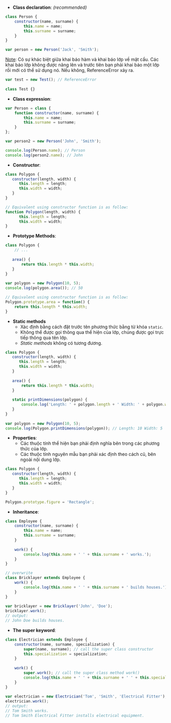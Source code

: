 
- **Class declaration**: *(recommended)*
```javascript
class Person {
    constructor(name, surname) {
        this.name = name;
        this.surname = surname;
    }
}

var person = new Person('Jack', 'Smith');
```

<ins>Note</ins>: Có sự khác biệt giữa khai báo hàm và khai báo lớp về mặt cẩu. Các khai báo lớp không được nâng lên và trước tiên bạn phải khai báo một lớp rồi mới có thể sử dụng nó. Nếu không, ReferenceError xảy ra.
```javascript
var test = new Test(); // ReferenceError
 
class Test {}
```

- **Class expression**:
```javascript
var Person = class {
    function constructor(name, surname) {
        this.name = name;
        this.surname = surname;
    }
};

var person2 = new Person('John', 'Smith');

console.log(Person.name); // Person
console.log(person2.name); // John
```

- **Constructor**:
```javascript
class Polygon { 
   constructor(length, width) { 
      this.length = length; 
      this.width = width;
   }
}

// Equivalent using constructor function is as follow:
function Polygon(length, width) { 
      this.length = length; 
      this.width = width;
}
```

- **Prototype Methods**:
```javascript
class Polygon { 
    // ...
    
   area() {
       return this.length * this.width;
   }
} 
 
var polygon = new Polygon(10, 5);
console.log(polygon.area()); // 50

// Equivalent using constructor function is as follow:
Polygon.prototype.area = function() {
    return this.length * this.width;
}
```

- **Static methods**
	- Xác định bằng cách đặt trước tên phương thức bằng từ khóa `static`. 
	- Không thể được gọi thông qua thể hiện của lớp, chúng được gọi trực tiếp thông qua tên lớp.
	- *Static methods* không có tương đương.

```javascript
class Polygon { 
   constructor(length, width) { 
      this.length = length; 
      this.width = width;
   } 
    
   area() {
       return this.length * this.width;
   }
    
   static printDimensions(polygon) {
       console.log('Length: ' + polygon.length + ' Width: ' + polygon.width);
   }
} 
 
var polygon = new Polygon(10, 5);
console.log(Polygon.printDimensions(polygon)); // Length: 10 Width: 5

```

- **Properties**:
	- Các thuộc tính thể hiện bạn phải định nghĩa bên trong các phương thức của lớp.
	- Các thuộc tính nguyên mẫu bạn phải xác định theo cách cũ, bên ngoài nội dung lớp.

```javascript
class Polygon { 
   constructor(length, width) { 
      this.length = length; 
      this.width = width;
   }
}

Polygon.prototype.figure = 'Rectangle';
```

- **Inheritance**:
```javascript
class Employee {
    constructor(name, surname) {
        this.name = name;
        this.surname = surname;
    }
     
    work() {
        console.log(this.name + ' ' + this.surname + ' works.');
    }    
}

// overwrite
class Bricklayer extends Employee {
    work() {
        console.log(this.name + ' ' + this.surname + ' builds houses.');
    }
}
 
var bricklayer = new Bricklayer('John', 'Doe');
bricklayer.work(); 
// output:
// John Doe builds houses.
```

- **The super keyword**:
```javascript
class Electrician extends Employee {
    constructor(name, surname, specialization) {
        super(name, surname); // call the super class constructor
        this.specialization = specialization;
    }
     
    work() {
        super.work(); // call the super class method work()
        console.log(this.name + ' ' + this.surname + ' ' + this.specialization + ' installs electrical equipment.');
    }
}
 
var electrician = new Electrician('Tom', 'Smith', 'Electrical Fitter');
electrician.work(); 
// output:
// Tom Smith works.
// Tom Smith Electrical Fitter installs electrical equipment.
```